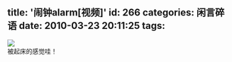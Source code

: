 title: '闹钟alarm[视频]'
id: 266
categories: 闲言碎语
date: 2010-03-23 20:11:25
tags:
---

[![](http://m2.img.libdd.com/farm3/174/CA8AA0A8C4DD2BF56EC8AE21C1E10FAE_200_80.PNG)</img>](http://www.tudou.com/player/outside/beta_player.swf?iid=33585538)
</br>被起床的感觉哇！
